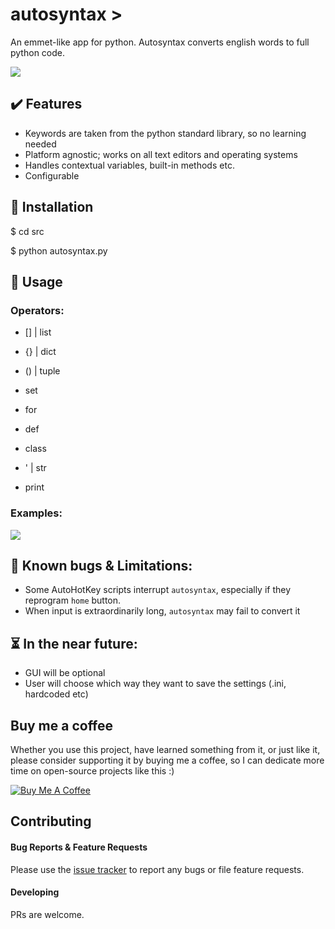 # autosyntax >

An emmet-like app for python. Autosyntax converts english words to full python code.

![](https://i.imgur.com/tWyMYtd.gif)

## ✔️ Features

- Keywords are taken from the python standard library, so no learning needed
- Platform agnostic; works on all text editors and operating systems
- Handles contextual variables, built-in methods etc.
- Configurable

## 💾 Installation

$ cd src

$ python autosyntax.py

## 🔨 Usage

### Operators:

- [] | list
- {} | dict
- () | tuple
- set

- for
- def
- class

- ' | str
- print


### Examples:

![](https://i.imgur.com/ChKaw8P.gif)



## 🐞 Known bugs & Limitations:
- Some AutoHotKey scripts interrupt `autosyntax`, especially if they reprogram `home` button.
- When input is extraordinarily long, `autosyntax` may fail to convert it

## ⏳ In the near future:
- GUI will be optional
- User will choose which way they want to save the settings (.ini, hardcoded etc)

## Buy me a coffee

Whether you use this project, have learned something from it, or just like it, please consider supporting it by buying me a coffee, so I can dedicate more time on open-source projects like this :)

<a href="https://www.buymeacoff.ee/giladbrn" target="_blank"><img src="https://www.buymeacoffee.com/assets/img/custom_images/orange_img.png" alt="Buy Me A Coffee" style="height: auto !important;width: auto !important;" ></a>

## Contributing

#### Bug Reports & Feature Requests

Please use the [issue tracker](https://github.com/GbeTech/autosyntax/issues) to report any bugs or file feature requests.

#### Developing

PRs are welcome.
